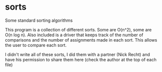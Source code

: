 # sorts
Some standard sorting algorithms

This program is a collection of different sorts. Some are O(n^2), some are O(n log n). Also included is a
driver that keeps track of the number of comparisons and the number of assignments made in each sort. This
allows the user to compare each sort.

I didn't write all of these sorts, I did them with a partner (Nick Recht) and have his permission to share
them here (check the author at the top of each file)
